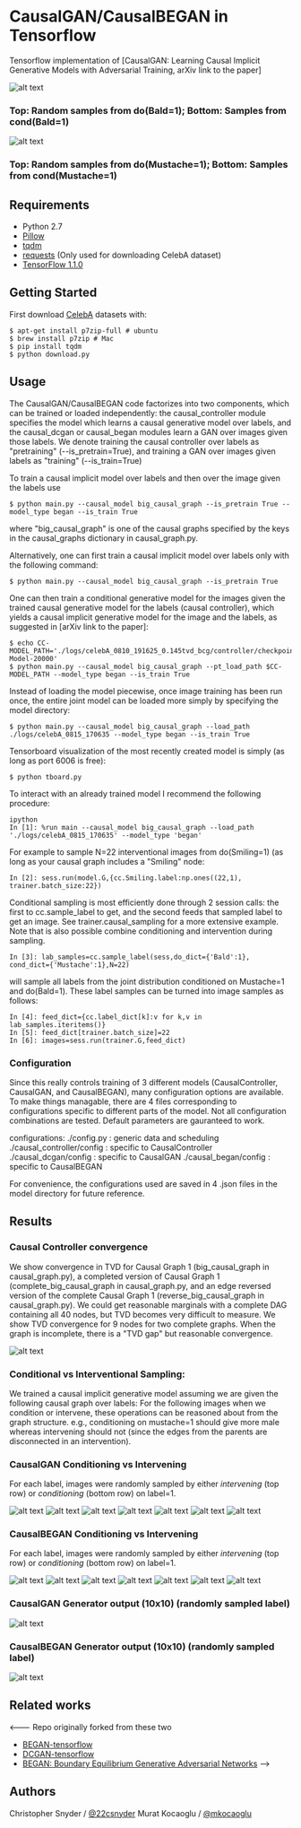 # CausalGAN/CausalBEGAN in Tensorflow

Tensorflow implementation of [CausalGAN: Learning Causal Implicit Generative Models with Adversarial Training, arXiv link to the paper]

![alt text](./assets/314393_began_Bald_topdo1_botcond1.png)
### Top: Random samples from do(Bald=1); Bottom: Samples from cond(Bald=1)
![alt text](./assets/314393_began_Mustache_topdo1_botcond1.png)
### Top: Random samples from do(Mustache=1); Bottom: Samples from cond(Mustache=1)


## Requirements
- Python 2.7
- [Pillow](https://pillow.readthedocs.io/en/4.0.x/)
- [tqdm](https://github.com/tqdm/tqdm)
- [requests](https://github.com/kennethreitz/requests) (Only used for downloading CelebA dataset)
- [TensorFlow 1.1.0](https://github.com/tensorflow/tensorflow)

## Getting Started

First download [CelebA](http://mmlab.ie.cuhk.edu.hk/projects/CelebA.html) datasets with:

    $ apt-get install p7zip-full # ubuntu
    $ brew install p7zip # Mac
    $ pip install tqdm
    $ python download.py

## Usage

The CausalGAN/CausalBEGAN code factorizes into two components, which can be trained or loaded independently: the causal_controller module specifies the model which learns a causal generative model over labels, and the causal_dcgan or causal_began modules learn a GAN over images given those labels. We denote training the causal controller over labels as "pretraining" (--is_pretrain=True), and training a GAN over images given labels as "training" (--is_train=True)

To train a causal implicit model over labels and then over the image given the labels use

    $ python main.py --causal_model big_causal_graph --is_pretrain True --model_type began --is_train True

where "big_causal_graph" is one of the causal graphs specified by the keys in the causal_graphs dictionary in causal_graph.py. 

Alternatively, one can first train a causal implicit model over labels only with the following command:

    $ python main.py --causal_model big_causal_graph --is_pretrain True

One can then train a conditional generative model for the images given the trained causal generative model for the labels (causal controller), which yields a causal implicit generative model for the image and the labels, as suggested in [arXiv link to the paper]:

    $ echo CC-MODEL_PATH='./logs/celebA_0810_191625_0.145tvd_bcg/controller/checkpoints/CC-Model-20000'
    $ python main.py --causal_model big_causal_graph --pt_load_path $CC-MODEL_PATH --model_type began --is_train True 

Instead of loading the model piecewise, once image training has been run once, the entire joint model can be loaded more simply by specifying the model directory:

    $ python main.py --causal_model big_causal_graph --load_path ./logs/celebA_0815_170635 --model_type began --is_train True 

Tensorboard visualization of the most recently created model is simply (as long as port 6006 is free):

    $ python tboard.py


To interact with an already trained model I recommend the following procedure:

    ipython
    In [1]: %run main --causal_model big_causal_graph --load_path './logs/celebA_0815_170635' --model_type 'began'

For example to sample N=22 interventional images from do(Smiling=1) (as long as your causal graph includes a "Smiling" node:

    In [2]: sess.run(model.G,{cc.Smiling.label:np.ones((22,1), trainer.batch_size:22})

Conditional sampling is most efficiently done through 2 session calls: the first to cc.sample_label to get, and the second feeds that sampled label to get an image. See trainer.causal_sampling for a more extensive example. Note that is also possible combine conditioning and intervention during sampling.

    In [3]: lab_samples=cc.sample_label(sess,do_dict={'Bald':1}, cond_dict={'Mustache':1},N=22)

will sample all labels from the joint distribution conditioned on Mustache=1 and do(Bald=1). These label samples can be turned into image samples as follows:

    In [4]: feed_dict={cc.label_dict[k]:v for k,v in lab_samples.iteritems()}
    In [5]: feed_dict[trainer.batch_size]=22
    In [6]: images=sess.run(trainer.G,feed_dict)


### Configuration
Since this really controls training of 3 different models (CausalController, CausalGAN, and CausalBEGAN), many configuration options are available. To make things managable, there are 4 files corresponding to configurations specific to different parts of the model. Not all configuration combinations are tested. Default parameters are gauranteed to work.

configurations:
./config.py  :  generic data and scheduling
./causal_controller/config  :  specific to CausalController
./causal_dcgan/config  :  specific to CausalGAN
./causal_began/config  :  specific to CausalBEGAN

For convenience, the configurations used are saved in 4 .json files in the model directory for future reference.


## Results

### Causal Controller convergence
We show convergence in TVD for Causal Graph 1 (big_causal_graph in causal_graph.py), a completed version of Causal Graph 1 (complete_big_causal_graph in causal_graph.py, and an edge reversed version of the complete Causal Graph 1 (reverse_big_causal_graph in causal_graph.py). We could get reasonable marginals with a complete DAG containing all 40 nodes, but TVD becomes very difficult to measure. We show TVD convergence for 9 nodes for two complete graphs. When the graph is incomplete, there is a "TVD gap" but reasonable convergence.

![alt text](./assets/tvd_vs_step.png)

### Conditional vs Interventional Sampling:
We trained a causal implicit generative model assuming we are given the following causal graph over labels:
For the following images when we condition or intervene, these operations can be reasoned about from the graph structure. e.g., conditioning on mustache=1 should give more male whereas intervening should not (since the edges from the parents are disconnected in an intervention).

### CausalGAN Conditioning vs Intervening
For each label, images were randomly sampled by either _intervening_ (top row) or _conditioning_ (bottom row) on label=1.

![alt text](./assets/causalgan_pictures/45507_intvcond_Bald=1_2x10.png)
![alt text](./assets/causalgan_pictures/45507_intvcond_Eyeglasses=1_2x10.png)
![alt text](./assets/causalgan_pictures/45507_intvcond_Mouth_Slightly_Open=1_2x10.png)
![alt text](./assets/causalgan_pictures/45507_intvcond_Mustache=1_2x10.png)
![alt text](./assets/causalgan_pictures/45507_intvcond_Narrow_Eyes=1_2x10.png)
![alt text](./assets/causalgan_pictures/45507_intvcond_Smiling=1_2x10.png)
![alt text](./assets/causalgan_pictures/45507_intvcond_Wearing_Lipstick=1_2x10.png)

### CausalBEGAN Conditioning vs Intervening
For each label, images were randomly sampled by either _intervening_ (top row) or _conditioning_ (bottom row) on label=1.

![alt text](./assets/causalbegan_pictures/190001_intvcond_Bald=1_2x10.png)
![alt text](./assets/causalbegan_pictures/190001_intvcond_Eyeglasses=1_2x10.png)
![alt text](./assets/causalbegan_pictures/190001_intvcond_Mouth_Slightly_Open=1_2x10.png)
![alt text](./assets/causalbegan_pictures/190001_intvcond_Mustache=1_2x10.png)
![alt text](./assets/causalbegan_pictures/190001_intvcond_Narrow_Eyes=1_2x10.png)
![alt text](./assets/causalbegan_pictures/190001_intvcond_Smiling=1_2x10.png)
![alt text](./assets/causalbegan_pictures/190001_intvcond_Wearing_Lipstick=1_2x10.png)

### CausalGAN Generator output (10x10) (randomly sampled label)
![alt text](https://user-images.githubusercontent.com/10726729/30072501-22926b20-9230-11e7-83ed-eded622d30e9.gif)

### CausalBEGAN Generator output (10x10) (randomly sampled label)
![alt text](https://user-images.githubusercontent.com/10726729/30072154-10224d3a-922f-11e7-933e-73b2caf45154.gif)

## Related works
<---
  Repo originally forked from these two
- [BEGAN-tensorflow](https://github.com/carpedm20/BEGAN-tensorflow)
- [DCGAN-tensorflow](https://github.com/carpedm20/DCGAN-tensorflow)
- [BEGAN: Boundary Equilibrium Generative Adversarial Networks](https://arxiv.org/abs/1703.10717)
-->

## Authors

Christopher Snyder / [@22csnyder](http://22csnyder.github.io)
Murat Kocaoglu / [@mkocaoglu](http://mkocaoglu.github.io)
